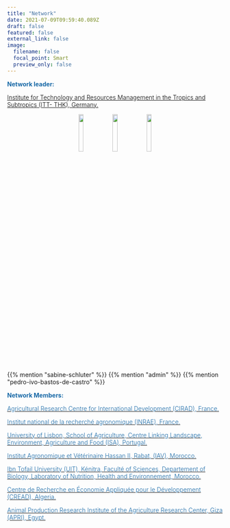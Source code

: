 ```yaml
---
title: "Network"
date: 2021-07-09T09:59:40.089Z
draft: false
featured: false
external_link: false
image:
  filename: false
  focal_point: Smart
  preview_only: false
---
```

<span style='color:#1768a6; font-size:100%; font-weight:600'>**Network leader:**</span> 

[<span style='color:#000000; font-size:100%; font-weight:300'>Institute for Technology and Resources Management in the Tropics and Subtropics (ITT- THK), Germany. </span>](https://www.tt.th-koeln.de/)

<p align="center" width="100%">
    <img width="15%" src="https://forre.netlify.app/author/sabine-schluter/avatar_hu670eb53ffb0defc1218476d87302f302_1023265_270x270_fill_lanczos_center_2.png">
    <img width="15%" src="https://forre.netlify.app/author/rui-pedroso/avatar_hu97ba24859de972366dccbdf55ddc4462_680273_270x270_fill_lanczos_center_2.png">
    <img width="15%" src="https://forre.netlify.app/author/pedro-ivo-bastos-de-castro/avatar_huea5f78e0afe774bc42db53eb03f3433b_691262_270x270_fill_lanczos_center_2.png">
</p>
{{% mention "sabine-schluter" %}} {{% mention "admin" %}} {{% mention "pedro-ivo-bastos-de-castro" %}}<br>

<span style='color:#1768a6; font-size:100%; font-weight:600'>**Network Members:**</span>  

[<span style='color:#1768a6; font-size:100%; font-weight:300'>Agricultural Research Centre for International Development (CIRAD), France. </span>](https://www.cirad.fr/en)

[<span style='color:#1768a6; font-size:100%; font-weight:300'>Institut national de la recherché agronomique (INRAE), France. </span>](https://www.inrae.fr/) 

[<span style='color:#1768a6; font-size:100%; font-weight:300'>University of Lisbon, School of Agriculture, Centre Linking Landscape, Environment, Agriculture and Food (ISA), Portugal. </span>](https://www.isa.ulisboa.pt/en/leaf/presentation)

[<span style='color:#1768a6; font-size:100%; font-weight:300'>Institut Agronomique et Vétérinaire Hassan II, Rabat, (IAV), Morocco. </span>](https://iav.ac.ma/) 

[<span style='color:#1768a6; font-size:100%; font-weight:300'>Ibn Tofail University (UIT), Kénitra, Faculté of Sciences, Departement of Biology, Laboratory of Nutrition, Health and Environnement, Morocco. </span>](https://fs.uit.ac.ma/biologie/)

[<span style='color:#1768a6; font-size:100%; font-weight:300'>Centre de Recherche en Économie Appliquée pour le Développement (CREAD), Algeria. </span>](http://www.cread.dz/index.php/en/home-2/)

[<span style='color:#1768a6; font-size:100%; font-weight:300'>Animal Production Research Institute of the Agriculture Research Center, Giza (APRI), Egypt. </span>](http://www.arc.sci.eg/InstsLabs/Default.aspx?OrgID=7&lang=en) 
